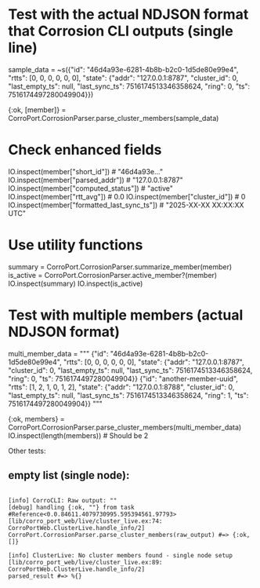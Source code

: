 # Test with the actual NDJSON format that Corrosion CLI outputs (single line)
sample_data = ~s({"id": "46d4a93e-6281-4b8b-b2c0-1d5de80e99e4", "rtts": [0, 0, 0, 0, 0, 0], "state": {"addr": "127.0.0.1:8787", "cluster_id": 0, "last_empty_ts": null, "last_sync_ts": 7516174513346358624, "ring": 0, "ts": 7516174497280049904}})

{:ok, [member]} = CorroPort.CorrosionParser.parse_cluster_members(sample_data)

# Check enhanced fields
IO.inspect(member["short_id"])           # "46d4a93e..."
IO.inspect(member["parsed_addr"])        # "127.0.0.1:8787"
IO.inspect(member["computed_status"])    # "active"
IO.inspect(member["rtt_avg"])            # 0.0
IO.inspect(member["cluster_id"])         # 0
IO.inspect(member["formatted_last_sync_ts"]) # "2025-XX-XX XX:XX:XX UTC"

# Use utility functions
summary = CorroPort.CorrosionParser.summarize_member(member)
is_active = CorroPort.CorrosionParser.active_member?(member)
IO.inspect(summary)
IO.inspect(is_active)

# Test with multiple members (actual NDJSON format)
multi_member_data = """
{"id": "46d4a93e-6281-4b8b-b2c0-1d5de80e99e4", "rtts": [0, 0, 0, 0, 0, 0], "state": {"addr": "127.0.0.1:8787", "cluster_id": 0, "last_empty_ts": null, "last_sync_ts": 7516174513346358624, "ring": 0, "ts": 7516174497280049904}}
{"id": "another-member-uuid", "rtts": [1, 2, 1, 0, 1, 2], "state": {"addr": "127.0.0.1:8788", "cluster_id": 0, "last_empty_ts": null, "last_sync_ts": 7516174513346358624, "ring": 1, "ts": 7516174497280049904}}
"""

{:ok, members} = CorroPort.CorrosionParser.parse_cluster_members(multi_member_data)
IO.inspect(length(members))  # Should be 2

Other tests: 

## empty list (single node):

```

[info] CorroCLI: Raw output: ""
[debug] handling {:ok, ""} from task #Reference<0.0.84611.4079730995.595394561.97793>
[lib/corro_port_web/live/cluster_live.ex:74: CorroPortWeb.ClusterLive.handle_info/2]
CorroPort.CorrosionParser.parse_cluster_members(raw_output) #=> {:ok, []}

[info] ClusterLive: No cluster members found - single node setup
[lib/corro_port_web/live/cluster_live.ex:89: CorroPortWeb.ClusterLive.handle_info/2]
parsed_result #=> %{}
```